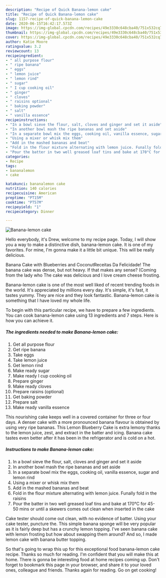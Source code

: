 ```yaml
---
description: "Recipe of Quick Banana-lemon cake"
title: "Recipe of Quick Banana-lemon cake"
slug: 1157-recipe-of-quick-banana-lemon-cake
date: 2020-06-15T16:42:17.573Z
image: https://img-global.cpcdn.com/recipes/49e3330c648cba40/751x532cq70/banana-lemon-cake-recipe-main-photo.jpg
thumbnail: https://img-global.cpcdn.com/recipes/49e3330c648cba40/751x532cq70/banana-lemon-cake-recipe-main-photo.jpg
cover: https://img-global.cpcdn.com/recipes/49e3330c648cba40/751x532cq70/banana-lemon-cake-recipe-main-photo.jpg
author: Katie Moore
ratingvalue: 3.2
reviewcount: 13
recipeingredient:
- " all purpose flour"
- " ripe banana"
- " eggs"
- " lemon juice"
- " lemon rind"
- " sugar"
- " I cup cooking oil"
- " ginger"
- " cloves"
- " raisins optional"
- " baking powder"
- " salt"
- " vanilla essence"
recipeinstructions:
- "In a bowl sieve the flour, salt, cloves and ginger and set it aside"
- "In another bowl mash the ripe bananas and set aside"
- "In a separate bowl mix the eggs, cooking oil, vanilla essence, sugar and lemon rind"
- "Using a mixer or whisk mix them"
- "Add in the mashed bananas and beat"
- "Fold in the flour mixture alternating with lemon juice. Funally fold in the raisins"
- "Pour the batter in two well greased loaf tins and bake at 170°C for 45- 50 mins or until a skewers comes out clean when inserted in the cake"
categories:
- Recipe
tags:
- bananalemon
- cake

katakunci: bananalemon cake 
nutrition: 140 calories
recipecuisine: American
preptime: "PT15M"
cooktime: "PT57M"
recipeyield: "1"
recipecategory: Dinner

---
```



![Banana-lemon cake](https://img-global.cpcdn.com/recipes/49e3330c648cba40/751x532cq70/banana-lemon-cake-recipe-main-photo.jpg)

Hello everybody, it's Drew, welcome to my recipe page. Today, I will show you a way to make a distinctive dish, banana-lemon cake. It is one of my favorites. For mine, I'm gonna make it a little bit unique. This will be really delicious.

Banana Cake with Blueberries and CoconutReceitas Da Felicidade! The banana cake was dense, but not heavy. If that makes any sense? (Coming from the lady who The cake was delicious and I love cream cheese frosting.

Banana-lemon cake is one of the most well liked of recent trending foods in the world. It's appreciated by millions every day. It's simple, it's fast, it tastes yummy. They are nice and they look fantastic. Banana-lemon cake is something that I have loved my whole life.


To begin with this particular recipe, we have to prepare a few ingredients. You can cook banana-lemon cake using 13 ingredients and 7 steps. Here is how you can achieve it.

<!--inarticleads1-->

##### The ingredients needed to make Banana-lemon cake:

1. Get  all purpose flour
1. Get  ripe banana
1. Take  eggs
1. Take  lemon juice
1. Get  lemon rind
1. Make ready  sugar
1. Make ready  I cup cooking oil
1. Prepare  ginger
1. Make ready  cloves
1. Prepare  raisins (optional)
1. Get  baking powder
1. Prepare  salt
1. Make ready  vanilla essence


This nourishing cake keeps well in a covered container for three or four days. A denser cake with a more pronounced banana flavour is obtained by using very ripe bananas. This Lemon Blueberry Cake is extra lemony thanks to the lemon juice, zest, and extract in the batter and icing. Banana cake tastes even better after it has been in the refrigerator and is cold on a hot. 

<!--inarticleads2-->

##### Instructions to make Banana-lemon cake:

1. In a bowl sieve the flour, salt, cloves and ginger and set it aside
1. In another bowl mash the ripe bananas and set aside
1. In a separate bowl mix the eggs, cooking oil, vanilla essence, sugar and lemon rind
1. Using a mixer or whisk mix them
1. Add in the mashed bananas and beat
1. Fold in the flour mixture alternating with lemon juice. Funally fold in the raisins
1. Pour the batter in two well greased loaf tins and bake at 170°C for 45- 50 mins or until a skewers comes out clean when inserted in the cake


Cake tester should come out clean, with no evidence of batter. Using your cake tester, puncture the. This simple banana sponge will be very popular as it is fairly deep but has a crunchy lemon topping. I&#39;ve seen banana cake with lemon frosting but how about swapping them around? And so, I made lemon cake with banana butter topping. 

So that's going to wrap this up for this exceptional food banana-lemon cake recipe. Thanks so much for reading. I'm confident that you will make this at home. There is gonna be interesting food at home recipes coming up. Don't forget to bookmark this page in your browser, and share it to your loved ones, colleague and friends. Thanks again for reading. Go on get cooking!
